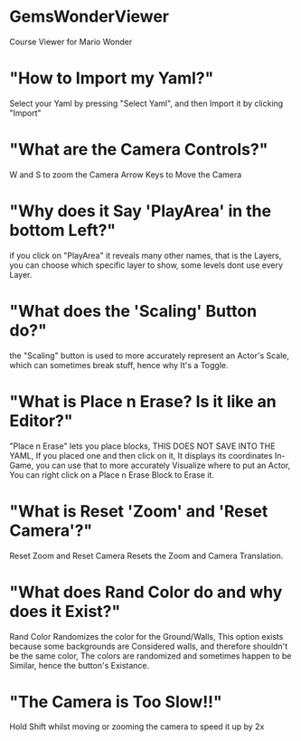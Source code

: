 # GemsWonderViewer
Course Viewer for Mario Wonder

# "How to Import my Yaml?"

Select your Yaml by pressing "Select Yaml", and then Import it by clicking "Import"

# "What are the Camera Controls?"

W and S to zoom the Camera
Arrow Keys to Move the Camera

# "Why does it Say 'PlayArea' in the bottom Left?"

if you click on "PlayArea" it reveals many other names, that is the Layers, you can choose which specific layer to show, some levels dont use every Layer.


# "What does the 'Scaling' Button do?"

the "Scaling" button is used to more accurately represent an Actor's Scale, which can sometimes break stuff, hence why It's a Toggle.

# "What is Place n Erase? Is it like an Editor?"

"Place n Erase" lets you place blocks, THIS DOES NOT SAVE INTO THE YAML, If you placed one and then click on it, It displays its coordinates In-Game, you can use that to more accurately Visualize where to put an Actor, You can right click on a Place n Erase Block to Erase it.

# "What is Reset 'Zoom' and 'Reset Camera'?"

Reset Zoom and Reset Camera Resets the Zoom and Camera Translation.

# "What does Rand Color do and why does it Exist?"

Rand Color Randomizes the color for the Ground/Walls, This option exists because some backgrounds are Considered walls, and therefore shouldn't be the same color, The colors are randomized and sometimes happen to be Similar, hence the button's Existance.

# "The Camera is Too Slow!!"
Hold Shift whilst moving or zooming the camera to speed it up by 2x
